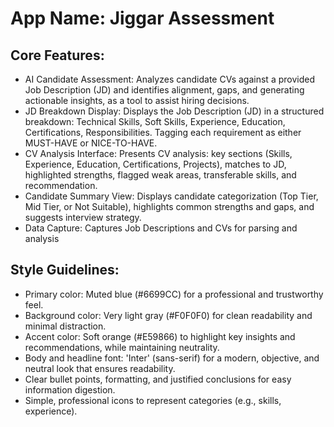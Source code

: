# **App Name**: Jiggar Assessment

## Core Features:

- AI Candidate Assessment: Analyzes candidate CVs against a provided Job Description (JD) and identifies alignment, gaps, and generating actionable insights, as a tool to assist hiring decisions.
- JD Breakdown Display: Displays the Job Description (JD) in a structured breakdown: Technical Skills, Soft Skills, Experience, Education, Certifications, Responsibilities. Tagging each requirement as either MUST-HAVE or NICE-TO-HAVE.
- CV Analysis Interface: Presents CV analysis: key sections (Skills, Experience, Education, Certifications, Projects), matches to JD, highlighted strengths, flagged weak areas, transferable skills, and recommendation.
- Candidate Summary View: Displays candidate categorization (Top Tier, Mid Tier, or Not Suitable), highlights common strengths and gaps, and suggests interview strategy.
- Data Capture: Captures Job Descriptions and CVs for parsing and analysis

## Style Guidelines:

- Primary color: Muted blue (#6699CC) for a professional and trustworthy feel.
- Background color: Very light gray (#F0F0F0) for clean readability and minimal distraction.
- Accent color: Soft orange (#E59866) to highlight key insights and recommendations, while maintaining neutrality.
- Body and headline font: 'Inter' (sans-serif) for a modern, objective, and neutral look that ensures readability.
- Clear bullet points, formatting, and justified conclusions for easy information digestion.
- Simple, professional icons to represent categories (e.g., skills, experience).
